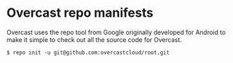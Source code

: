 Overcast repo manifests
=======================

Overcast uses the repo tool from Google originally developed for Android
to make it simple to check out all the source code for Overcast.

    $ repo init -u git@github.com:overcastcloud/root.git

